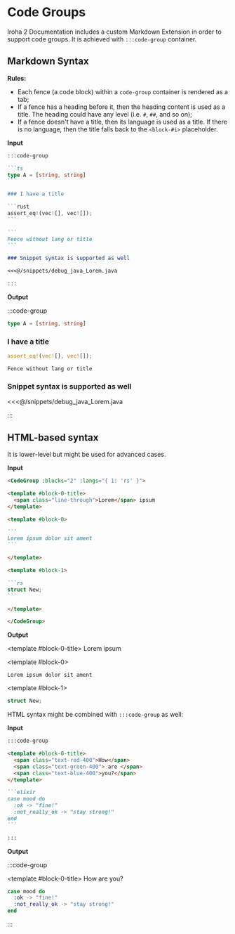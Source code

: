 # Code Groups

Iroha 2 Documentation includes a custom Markdown Extension in order to
support code groups. It is achieved with `:::code-group` container.

## Markdown Syntax

**Rules:**

- Each fence (a code block) within a `code-group` container is
  rendered as a tab;
- If a fence has a heading before it, then the heading content is used as a
  title. The heading could have any level (i.e. `#`, `##`, and so on);
- If a fence doesn't have a title, then its language is used as a title. If
  there is no language, then the title falls back to the `<block-#i>` placeholder.

**Input**

````md
:::code-group

```ts
type A = [string, string]
```

### I have a title

```rust
assert_eq!(vec![], vec![]);
```

```
Fence without lang or title
```

### Snippet syntax is supported as well

<<<@/snippets/debug_java_Lorem.java

:::
````

**Output**

:::code-group

```ts
type A = [string, string]
```

### I have a title

```rust
assert_eq!(vec![], vec![]);
```

```
Fence without lang or title
```

### Snippet syntax is supported as well

<<<@/snippets/debug_java_Lorem.java

:::

## HTML-based syntax

It is lower-level but might be used for advanced cases.

**Input**

````md
<CodeGroup :blocks="2" :langs="{ 1: 'rs' }">

<template #block-0-title>
  <span class="line-through">Lorem</span> ipsum
</template>

<template #block-0>

```
Lorem ipsum dolor sit ament
```

</template>

<template #block-1>

```rs
struct New;
```

</template>

</CodeGroup>
````

**Output**

<CodeGroup :blocks="2" :langs="{ 1: 'rs' }">

<template #block-0-title>
  <span class="line-through">Lorem</span> ipsum
</template>

<template #block-0>

```
Lorem ipsum dolor sit ament
```

</template>

<template #block-1>

```rs
struct New;
```

</template>

</CodeGroup>

HTML syntax might be combined with `:::code-group` as well:

**Input**

````md
:::code-group

<template #block-0-title>
  <span class="text-red-400">How</span>
  <span class="text-green-400"> are </span>
  <span class="text-blue-400">you?</span>
</template>

```elixir
case mood do
  :ok -> "fine!"
  :not_really_ok -> "stay strong!"
end
```

:::
````

**Output**

:::code-group

<template #block-0-title>
  <span class="text-red-400">How</span>
  <span class="text-green-400"> are </span>
  <span class="text-blue-400">you?</span>
</template>

```elixir
case mood do
  :ok -> "fine!"
  :not_really_ok -> "stay strong!"
end
```

:::
